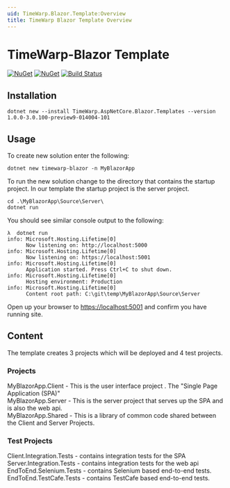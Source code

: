 ```yaml
---
uid: TimeWarp.Blazor.Template:Overview
title: TimeWarp Blazor Template Overview
---
```


# TimeWarp-Blazor Template

[![NuGet](https://img.shields.io/nuget/v/TimeWarp.AspNetCore.Blazor.Templates.svg)](https://www.nuget.org/packages/TimeWarp.AspNetCore.Blazor.Templates/)
[![NuGet](https://img.shields.io/nuget/dt/TimeWarp.AspNetCore.Blazor.Templates.svg)](https://www.nuget.org/packages/TimeWarp.AspNetCore.Blazor.Templates/)
[![Build Status](https://timewarpenterprises.visualstudio.com/timewarp-templates/_apis/build/status/TimeWarp.Blazor.Template?branchName=master)](https://timewarpenterprises.visualstudio.com/timewarp-templates/_build/latest?definitionId=20&branchName=master)

## Installation

```console
dotnet new --install TimeWarp.AspNetCore.Blazor.Templates --version 1.0.0-3.0.100-preview9-014004-101
```

## Usage

To create new solution enter the following:

```console
dotnet new timewarp-blazor -n MyBlazorApp
```

To run the new solution change to the directory that contains the startup project.  In our template the startup project is the server project.

```console
cd .\MyBlazorApp\Source\Server\
dotnet run
```

You should see similar console output to the following:

```console
λ  dotnet run
info: Microsoft.Hosting.Lifetime[0]
      Now listening on: http://localhost:5000
info: Microsoft.Hosting.Lifetime[0]
      Now listening on: https://localhost:5001
info: Microsoft.Hosting.Lifetime[0]
      Application started. Press Ctrl+C to shut down.
info: Microsoft.Hosting.Lifetime[0]
      Hosting environment: Production
info: Microsoft.Hosting.Lifetime[0]
      Content root path: C:\git\temp\MyBlazorApp\Source\Server
```

Open up your browser to <https://localhost:5001> and confirm you have running site.

## Content

The template creates 3 projects which will be deployed and 4 test projects.

### Projects

MyBlazorApp.Client - This is the user interface project . The "Single Page Application (SPA)"  
MyBlazorApp.Server - This is the server project that serves up the SPA and is also the web api.  
MyBlazorApp.Shared - This is a library of common code shared between the Client and Server Projects.  

### Test Projects

Client.Integration.Tests - contains integration tests for the SPA  
Server.Integration.Tests - contains integration tests for the web api  
EndToEnd.Selenium.Tests - contains Selenium based end-to-end tests.  
EndToEnd.TestCafe.Tests - contains TestCafe based end-to-end tests.  
